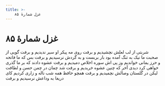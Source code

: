 ```yaml
---
title: >-
    غزل شمارهٔ ۸۵
---
```

# غزل شمارهٔ ۸۵

شربتی از لب لعلش نچشیدیم و برفت
روی مه پیکر او سیر ندیدیم و برفت
گویی از صحبت ما نیک به تنگ آمده بود
بار بربست و به گردش نرسیدیم و برفت
بس که ما فاتحه و حرز یمانی خواندیم
وز پی اش سوره اخلاص دمیدیم و برفت
عشوه دادند که بر ما گذری خواهی کرد
دیدی آخر که چنین عشوه خریدیم و برفت
شد چمان در چمن حسن و لطافت لیکن
در گلستان وصالش نچمیدیم و برفت
همچو حافظ همه شب ناله و زاری کردیم
کای دریغا به وداعش نرسیدیم و برفت
